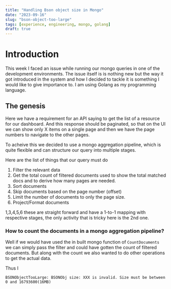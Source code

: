 ```yaml
---
title: "Handling Bson object size in Mongo"
date: "2023-09-16"
slug: "bson-object-too-large"
tags: [experience, engineering, mongo, golang]
draft: true
---
```


# Introduction

This week I faced an issue while running our mongo queries in one of the development environments. The issue itself is is nothing new but the way it got introduced in the system and how I decided to tackle it is something I would like to give importance to. I am using Golang as my programming language.

## The genesis

Here we have a requirement for an API saying to get the list of a resource for our dashboard. And this response should be paginated, so that on the UI we can show only X items on a single page and then we have the page numbers to navigate to the other pages.

To acheive this we decided to use a mongo aggregation pipeline, which is quite flexible and can structure our query into multiple stages.

Here are the list of things that our query must do
1. Filter the relevant data
2. Get the total count of filtered documents used to show the total matched docs and to derive how many pages are needed.
3. Sort documents
4. Skip documents based on the page number (offset)
5. Limit the number of documents to only the page size.
6. Project/Format documents

1,3,4,5,6 these are straight forward and have a 1-to-1 mapping with respective stages, the only activity that is tricky here is the 2nd one.

### How to count the documents in a mongo aggregation pipeline?
Well if we would have used the in built mongo function of `CountDocuments` we can simply pass the filter and could have gotten the count of filtered documents.
But along with the count we also wanted to do other operations to get the actual data.

Thus I 


```
BSONObjectTooLarge: BSONObj size: XXX is invalid. Size must be between 0 and 16793600(16MB)
```



